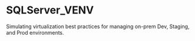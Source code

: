# SQLServer_VENV
Simulating virtualization best practices for managing on-prem Dev, Staging, and Prod environments.
